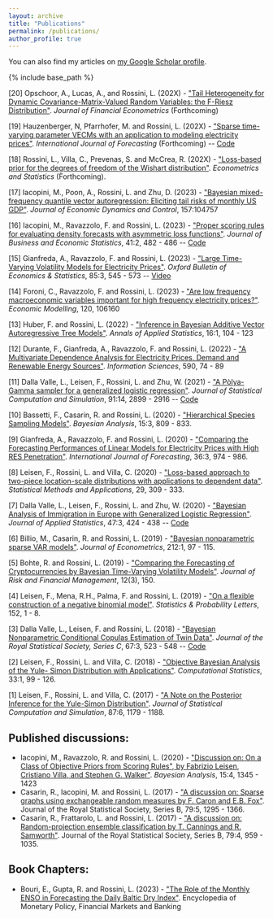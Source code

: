 ```yaml
---
layout: archive
title: "Publications"
permalink: /publications/
author_profile: true
---
```


You can also find my articles on <a href="https://scholar.google.com/citations?user=97jJTIEAAAAJ&hl=en">my Google Scholar profile</a>.

{% include base_path %}


[20] Opschoor, A., Lucas, A., and Rossini, L. (202X) - ["Tail Heterogeneity for Dynamic Covariance-Matrix-Valued Random Variables: the F-Riesz Distribution"](https://tinbergen.nl/discussion-paper/6023/21-010-iii-tail-heterogeneity-for-dynamic-covariance-matrices-the-f-riesz-distribution). _Journal of Financial Econometrics_ (Forthcoming)

[19] Hauzenberger, N, Pfarrhofer, M. and Rossini, L. (202X) - ["Sparse time-varying parameter VECMs with an application to modeling electricity prices"]([https://www.sciencedirect.com/science/article/pii/S0169207024000955]). _International Journal of Forecasting_ (Forthcoming) -- [Code](https://github.com/nhauzenb/hpr-ijof-tvpvecm)

[18] Rossini, L., Villa, C., Prevenas, S. and McCrea, R. (202X) - ["Loss-based prior for the degrees of freedom of the Wishart distribution"](https://www.sciencedirect.com/science/article/pii/S2452306224000315?via%3Dihub). _Econometrics and Statistics_ (Forthcoming).

[17] Iacopini, M., Poon, A., Rossini, L. and Zhu, D. (2023) - ["Bayesian mixed-frequency quantile vector autoregression: Eliciting tail risks of monthly US GDP"](https://www.sciencedirect.com/science/article/pii/S016518892300163X?via%3Dihub). _Journal of Economic Dynamics and Control_, 157:104757

[16] Iacopini, M., Ravazzolo, F. and Rossini, L. (2023) - ["Proper scoring rules for evaluating density forecasts with asymmetric loss functions"](https://amstat.tandfonline.com/doi/full/10.1080/07350015.2022.2035229). _Journal of Business and Economic Statistics_, 41:2, 482 - 486 -- [Code](https://github.com/matteoiacopini/acps)

[15] Gianfreda, A., Ravazzolo, F. and Rossini, L. (2023) - ["Large Time-Varying Volatility Models for Electricity Prices"](https://onlinelibrary.wiley.com/doi/10.1111/obes.12532). _Oxford Bulletin of Economics & Statistics_, 85:3, 545 - 573 -- [Video](https://www.youtube.com/watch?v=2DpmwNUYQ00)

[14] Foroni, C., Ravazzolo, F. and Rossini, L. (2023) - ["Are low frequency macroeconomic variables important for high frequency electricity prices?"](https://www.sciencedirect.com/science/article/pii/S0264999322003972?via%3Dihub). _Economic Modelling_, 120, 106160

[13] Huber, F. and Rossini, L. (2022) - ["Inference in Bayesian Additive Vector Autoregressive Tree Models"](https://projecteuclid.org/journals/annals-of-applied-statistics/volume-16/issue-1/Inference-in-Bayesian-additive-vector-autoregressive-tree-models/10.1214/21-AOAS1488.short). _Annals of Applied Statistics_, 16:1, 104 - 123

[12] Durante, F., Gianfreda, A., Ravazzolo, F. and Rossini, L. (2022) - ["A Multivariate Dependence Analysis for Electricity Prices, Demand and Renewable Energy Sources"](https://www.sciencedirect.com/science/article/pii/S0020025522000032). _Information Sciences_, 590, 74 - 89

[11] Dalla Valle, L., Leisen, F., Rossini, L. and Zhu, W. (2021) - ["A Pòlya-Gamma sampler for a generalized logistic regression"](https://www.tandfonline.com/eprint/7CQHU4ZHE8FGZAWGZ992/full?target=10.1080/00949655.2021.1910947). _Journal of Statistical Computation and Simulation_, 91:14, 2899 - 2916 -- [Code](https://github.com/rossiniluca/PG_GeneralizedRegression)

[10] Bassetti, F., Casarin, R. and Rossini, L. (2020) - ["Hierarchical Species Sampling Models"](https://projecteuclid.org/journals/bayesian-analysis/volume-15/issue-3/Hierarchical-Species-Sampling-Models/10.1214/19-BA1168.full). _Bayesian Analysis_, 15:3, 809 - 833.

[9] Gianfreda, A., Ravazzolo, F. and Rossini, L. (2020) - ["Comparing the Forecasting Performances of Linear Models for Electricity Prices with High RES Penetration"](https://www.sciencedirect.com/science/article/pii/S0169207019302596?via%3Dihub). _International Journal of Forecasting_, 36:3, 974 - 986.

[8] Leisen, F., Rossini, L. and Villa, C. (2020) - ["Loss-based approach to two-piece location-scale distributions with applications to dependent data"](https://link.springer.com/article/10.1007/s10260-019-00481-x). _Statistical Methods and Applications_, 29, 309 - 333.

[7] Dalla Valle, L., Leisen, F., Rossini, L. and Zhu, W. (2020) - ["Bayesian Analysis of Immigration in Europe with Generalized Logistic Regression"](https://www.tandfonline.com/doi/full/10.1080/02664763.2019.1642310). _Journal of Applied Statistics_, 47:3, 424 - 438 -- [Code](https://github.com/rossiniluca/EmpLikelihood_GeneralizedRegression)

[6] Billio, M., Casarin, R. and Rossini, L. (2019) - ["Bayesian nonparametric sparse VAR models"](https://www.sciencedirect.com/science/article/pii/S0304407619300776?via%3Dihub). _Journal of Econometrics_, 212:1, 97 - 115.

[5] Bohte, R. and Rossini, L. (2019) - ["Comparing the Forecasting of Cryptocurrencies by Bayesian Time-Varying Volatility Models"](https://www.mdpi.com/1911-8074/12/3/150). _Journal of Risk and Financial Management_, 12(3), 150.

[4] Leisen, F., Mena, R.H., Palma, F. and Rossini, L. (2019) - ["On a flexible construction of a negative binomial model"](https://www.sciencedirect.com/science/article/pii/S0167715219301075?via%3Dihub). _Statistics & Probability Letters_, 152, 1 - 8.

[3] Dalla Valle, L., Leisen, F. and Rossini, L. (2018) - ["Bayesian Nonparametric Conditional Copulas Estimation of Twin Data"](https://rss.onlinelibrary.wiley.com/doi/full/10.1111/rssc.12237). _Journal of the Royal Statistical Society, Series C_, 67:3, 523 - 548 -- [Code](https://github.com/rossiniluca/BNP_Conditional_Copula)

[2] Leisen, F., Rossini, L. and Villa, C. (2018) - ["Objective Bayesian Analysis of the Yule- Simon Distribution with Applications"](https://link.springer.com/article/10.1007/s00180-017-0735-1). _Computational Statistics_, 33:1, 99 - 126.

[1] Leisen, F., Rossini, L. and Villa, C. (2017) - ["A Note on the Posterior Inference for the Yule-Simon Distribution"](https://www.tandfonline.com/doi/full/10.1080/00949655.2016.1255741). _Journal of Statistical Computation and Simulation_, 87:6, 1179 - 1188.

Published discussions:
-----
* Iacopini, M., Ravazzolo, R. and Rossini, L. (2020) - ["Discussion on: On a Class of Objective Priors from Scoring Rules", by Fabrizio Leisen, Cristiano Villa, and Stephen G. Walker"](https://projecteuclid.org/journals/bayesian-analysis/volume-15/issue-4/On-a-Class-of-Objective-Priors-from-Scoring-Rules-with/10.1214/19-BA1187.full). _Bayesian Analysis_, 15:4, 1345 - 1423
* Casarin, R., Iacopini, M. and Rossini, L. (2017) - ["A discussion on: Sparse graphs using exchangeable random measures by F. Caron and E.B. Fox"](https://rss.onlinelibrary.wiley.com/doi/epdf/10.1111/rssb.12233). Journal of the Royal Statistical Society, Series B, 79:5, 1295 - 1366.
* Casarin, R., Frattarolo, L. and Rossini, L. (2017) - ["A discussion on: Random-projection ensemble classification by T. Cannings and R. Samworth"](https://onlinelibrary.wiley.com/doi/full/10.1111/rssb.12228). Journal of the Royal Statistical Society, Series B, 79:4, 959 - 1035.

Book Chapters:
-----
* Bouri, E., Gupta, R. and Rossini, L. (2023) - ["The Role of the Monthly ENSO in Forecasting the Daily Baltic Dry Index"](https://www.sciencedirect.com/science/article/abs/pii/B9780443137761000891). Encyclopedia of Monetary Policy, Financial Markets and Banking
